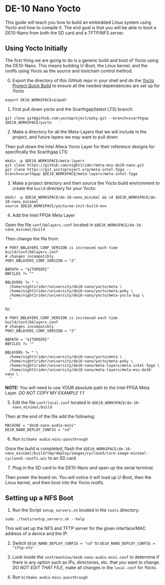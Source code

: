 # DE-10 Nano Yocto

This guide will teach you how to build an embedded Linux system using Yocto and how to compile it. The end goal is that you will be able to boot a DE10-Nano from both the SD card and a TFTP/NFS server.

## Using Yocto Initially

The first thing we are going to do is a generic build and boot of Yocto using the DE10-Nano. This means building U-Boot, the Linux kernel, and the rootfs using Yocto as the source and toolchain control method.

0. Export the directory of this GitHub repo in your shell and do the [Yocto Project Quick Build](https://docs.yoctoproject.org/5.0.11/brief-yoctoprojectqs/index.html) to ensure all the needed dependencies are set up for Yocto

```
export DE10_WORKSPACE=$(pwd)
```

1. First pull down yocto and the Scarthgap(latest LTS) branch:

```
git clone git@github.com:yoctoproject/poky.git --branch=scarthgap $DE10_WORKSPACE/yocto
```

2. Make a directory for all the Meta-Layers that we will include in the project, and future layers we may want to pull down

Then pull down the Intel Altera Yocto Layer for their reference designs for specifically the Scarthgap LTS:

```
mkdir -p $DE10_WORKSPACE/meta-layers
git clone https://github.com/night1rider/meta-msu-de10-nano.git
git clone https://git.yoctoproject.org/meta-intel-fpga --branch=scarthgap $DE10_WORKSPACE/meta-layers/meta-intel-fpga
```

3. Make a project directory and then source the Yocto build environment to create the `build` directory for your Yocto:

```
mkdir -p $DE10_WORKSPACE/de-10-nano_minimal && cd $DE10_WORKSPACE/de-10-nano_minimal
source $DE10_WORKSPACE/yocto/oe-init-build-env 
```

4. Add the Intel FPGA Meta Layer

Open the file `conf/bblayers.conf` located in `$DE10_WORKSPACE/de-10-nano_minimal/build`

Then change the file from:

```
# POKY_BBLAYERS_CONF_VERSION is increased each time build/conf/bblayers.conf
# changes incompatibly
POKY_BBLAYERS_CONF_VERSION = "2"

BBPATH = "${TOPDIR}"
BBFILES ?= ""

BBLAYERS ?= " \
  /home/night1rider/university/de10-nano/yocto/meta \
  /home/night1rider/university/de10-nano/yocto/meta-poky \
  /home/night1rider/university/de10-nano/yocto/meta-yocto-bsp \
  "
```

to:

```
# POKY_BBLAYERS_CONF_VERSION is increased each time build/conf/bblayers.conf
# changes incompatibly
POKY_BBLAYERS_CONF_VERSION = "2"

BBPATH = "${TOPDIR}"
BBFILES ?= ""

BBLAYERS ?= " \
  /home/night1rider/university/de10-nano/yocto/meta \
  /home/night1rider/university/de10-nano/yocto/meta-poky \
  /home/night1rider/university/de10-nano/meta-layers/meta-intel-fpga \
  /home/night1rider/university/de10-nano/meta-layers/meta-msu-de10-nano \
  "
```

**NOTE:** You will need to use *YOUR* absolute path to the Intel FPGA Meta Layer. *DO NOT COPY MY EXAMPLE 1:1*

5. Edit the file `conf/local.conf` located in `$DE10_WORKSPACE/de-10-nano_minimal/build`

Then at the end of the file add the following:

```
MACHINE = "de10-nano-audio-mini"
DE10_NANO_DEPLOY_CONFIG = "sd"
```

6. Run `bitbake audio-mini-passthrough`

Once the build is completed, flash the `$DE10_WORKSPACE/de-10-nano_minimal/build/tmp/deploy/images/cyclone5/core-image-minimal-cyclone5.rootfs.wic` to an SD card.

7. Plug in the SD card to the DE10-Nano and open up the serial terminal.

Then power the board on. You will notice it will load up U-Boot, then the Linux kernel, and then boot into the Yocto rootfs.


## Setting up a NFS Boot

1. Run the Script `setup_servers.sh` located in the `tools` directory:

```
sudo ./tools/setup_servers.sh --help
```

This will set up the NFS and TFTP server for the given interface/MAC address of a device and the IP.

2. Switch `DE10_NANO_DEPLOY_CONFIG = "sd"` to `DE10_NANO_DEPLOY_CONFIG = "tftp-nfs"`

3. Look inside the `conf/machine/de10-nano-audio-mini.conf` to determine if there is any option such as IPs, directories, etc. that you want to change. *DO NOT EDIT THAT FILE*, make all changes in the `local.conf` for Yocto.

4. Run `bitbake audio-mini-passthrough`
